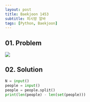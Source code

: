 ```yaml
---
layout: post
title: Baekjoon 1453
subtitle: 피시방 알바
tags: [Python, Baekjoon]
---
```


## 01. Problem

<img src="https://github.com/WoojinJeonkr/WoojinJeonkr.github.io/blob/main/assets/images/post_image/baekjoon/baekjoon_1453.png?raw=true">

## 02. Solution

```Python
N = input()
people = input()
people = people.split()
print(len(people) - len(set(people)))
```
